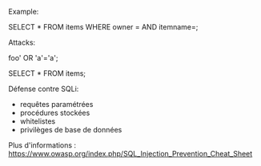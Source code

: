 Example:

SELECT * FROM items
WHERE owner =
AND itemname=;

Attacks:

foo' OR 'a'='a';

SELECT * FROM items;

Défense contre SQLi:
- requêtes paramétrées
- procédures stockées
- whitelistes
- privilèges de base de données

Plus d'informations : https://www.owasp.org/index.php/SQL_Injection_Prevention_Cheat_Sheet
